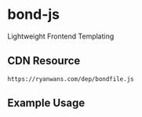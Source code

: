# bond-js
Lightweight Frontend Templating

## CDN Resource
`https://ryanwans.com/dep/bondfile.js`

## Example Usage
